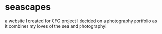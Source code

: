 # seascapes
a website I created for CFG project
I decided on a photography portfolio as it combines my loves of the sea and photography!
